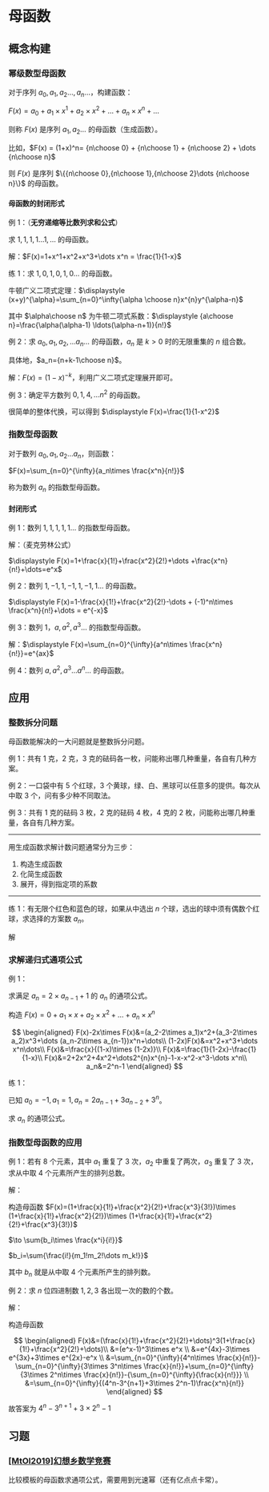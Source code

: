 # 母函数

## 概念构建

### 幂级数型母函数

对于序列 $a_0,a_1,a_2\dots ,a_n\dots$，构建函数：

$F(x)=a_0+a_1\times x^{1}+a_2\times x^2+\dots + a_n\times x^n+\dots$

则称 $F(x)$ 是序列 $a_1,a_2\dots$ 的母函数（生成函数）。

比如，$F(x) = (1+x)^n= {n\choose 0} + {n\choose 1} + {n\choose 2} + \dots {n\choose n}$

则 $F(x)$ 是序列 $\{{n\choose 0},{n\choose 1},{n\choose 2}\dots {n\choose n}\}$ 的母函数。

#### 母函数的封闭形式

例 $1$：（**无穷递缩等比数列求和公式**）

求 $1,1,1,1\dots 1,\dots$ 的母函数。

解：$F(x)=1+x^1+x^2+x^3+\dots x^n = \frac{1}{1-x}$

练 $1$：求 $1,0,1,0,1,0\dots$ 的母函数。

牛顿广义二项式定理：$\displaystyle (x+y)^{\alpha}=\sum_{n=0}^\infty{\alpha \choose n}x^{n}y^{\alpha-n}$

其中 $\alpha\choose n$ 为牛顿二项式系数：$\displaystyle {a\choose n}=\frac{\alpha(\alpha-1) \ldots(\alpha-n+1)}{n!}$

例 $2$：求 $a_0,a_1,a_2,\dots a_n\dots$ 的母函数，$a_n$ 是 $k>0$ 时的无限重集的 $n$ 组合数。

具体地，$a_n={n+k-1\choose n}$。

解：$F(x)=(1-x)^{-k}$，利用广义二项式定理展开即可。

例 $3$：确定平方数列 $0, 1, 4, \dots n^2$ 的母函数。

很简单的整体代换，可以得到 $\displaystyle F(x)=\frac{1}{1-x^2}$

### 指数型母函数

对于数列 $a_0,a_1,a_2\dots a_n$，则函数：

$F(x)=\sum_{n=0}^{\infty}{a_n\times \frac{x^n}{n!}}$

称为数列 ${a_n}$ 的指数型母函数。

#### 封闭形式

例 $1$：数列 $1,1,1,1,1\dots$ 的指数型母函数。

解：（麦克劳林公式）

$\displaystyle F(x)=1+\frac{x}{1!}+\frac{x^2}{2!}+\dots +\frac{x^n}{n!}+\dots=e^x$

例 $2$：数列 $1, -1, 1, -1, 1, -1, 1\dots$ 的母函数。

$\displaystyle F(x)=1-\frac{x}{1!}+\frac{x^2}{2!}-\dots + (-1)^n\times \frac{x^n}{n!}+\dots = e^{-x}$

例 $3$：数列 $1，a, a^2, a^3\dots$ 的指数型母函数。

解：$\displaystyle F(x)=\sum_{n=0}^{\infty}{a^n\times \frac{x^n}{n!}}=e^{ax}$

例 $4$：数列 $a, a^2, a^3\dots a^n\dots$ 的母函数。

## 应用

### 整数拆分问题

母函数能解决的一大问题就是整数拆分问题。

例 $1$：共有 $1$ 克，$2$ 克，$3$ 克的砝码各一枚，问能称出哪几种重量，各自有几种方案。

例 $2$：一口袋中有 $5$ 个红球，$3$ 个黄球，绿、白、黑球可以任意多的提供。每次从中取 $3$ 个，问有多少种不同取法。

例 $3$：共有 $1$ 克的砝码 $3$ 枚，$2$ 克的砝码 $4$ 枚，$4$ 克的 $2$ 枚，问能称出哪几种重量，各自有几种方案。

---

用生成函数求解计数问题通常分为三步：

1. 构造生成函数
2. 化简生成函数
3. 展开，得到指定项的系数

---

练 $1$：有无限个红色和蓝色的球，如果从中选出 $n$ 个球，选出的球中须有偶数个红球，求选择的方案数 $a_n$。

解

### 求解递归式通项公式

例 $1$：

求满足 $a_n=2\times a_{n-1} + 1$ 的 $a_n$ 的通项公式。

构造 $F(x)=0+a_1 \times x+a_2 \times x^{2}+\dots +a_n\times x^n$

$$
\begin{aligned}
F(x)-2x\times F(x)&=(a_2-2\times a_1)x^2+(a_3-2\times a_2)x^3+\dots (a_n-2\times a_{n-1})x^n+\dots\\
(1-2x)F(x)&=x^2+x^3+\dots x^n\dots\\
F(x)&=\frac{x}{(1-x)\times (1-2x)}\\
F(x)&=\frac{1}{1-2x}-\frac{1}{1-x}\\
F(x)&=2+2x^2+4x^2+\dots2^{n}x^{n}-1-x-x^2-x^3-\dots x^n\\
a_n&=2^n-1
\end{aligned}
$$

练 $1$：

已知 $a_0=-1,a_1=1,a_n=2a_{n-1}+3a_{n-2}+3^n$。

求 $a_n$ 的通项公式。

### 指数型母函数的应用

例 $1$：若有 $8$ 个元素，其中 $a_1$ 重复了 $3$ 次，$a_2$ 中重复了两次，$a_3$ 重复了 $3$ 次，求从中取 $4$ 个元素所产生的排列总数。

解：

构造母函数 $F(x)=(1+\frac{x}{1!}+\frac{x^2}{2!}+\frac{x^3}{3!})\times (1+\frac{x}{1!}+\frac{x^2}{2!})\times (1+\frac{x}{1!}+\frac{x^2}{2!}+\frac{x^3}{3!})$

$\to \sum{b_i\times \frac{x^i}{i!}}$

$b_i=\sum{\frac{i!}{m_1!m_2!\dots m_k!}}$

其中 $b_n$ 就是从中取 $4$ 个元素所产生的排列数。

例 $2$：求 $n$ 位四进制数 $1, 2, 3$ 各出现一次的数的个数。

解：

构造母函数

$$
\begin{aligned}
F(x)&=(\frac{x}{1!}+\frac{x^2}{2!}+\dots)^3(1+\frac{x}{1!}+\frac{x^2}{2!}+\dots)\\
&=(e^x-1)^3\times e^x
\\
&=e^{4x}-3\times e^{3x}+3\times e^{2x}-e^x
\\
&=\sum_{n=0}^{\infty}{4^n\times \frac{x}{n!}}-\sum_{n=0}^{\infty}{3\times 3^n\times \frac{x}{n!}}+\sum_{n=0}^{\infty}{3\times 2^n\times \frac{x}{n!}}-{\sum_{n=0}^{\infty}{\frac{x}{n!}}}
\\
&=\sum_{n=0}^{\infty}{(4^n-3^{n+1}+3\times 2^n-1)\frac{x^n}{n!}}
\end{aligned}
$$

故答案为 $4^n-3^{n+1}+3\times 2^n-1$

## 习题

### [[MtOI2019]幻想乡数学竞赛](https://www.luogu.com.cn/problem/P5517)

比较模板的母函数求通项公式，需要用到光速幂（还有亿点点卡常）。

